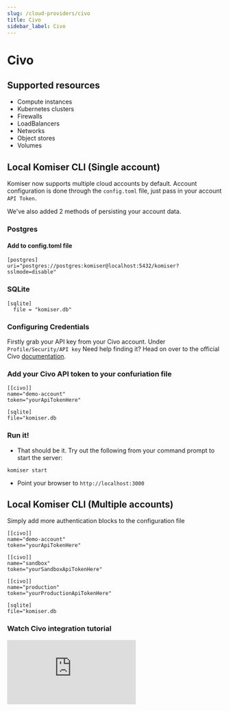 ```yaml
---
slug: /cloud-providers/civo
title: Civo
sidebar_label: Civo
---
```


# Civo

## Supported resources
- Compute instances
- Kubernetes clusters
- Firewalls
- LoadBalancers
- Networks
- Object stores
- Volumes

## Local Komiser CLI (Single account)

Komiser now supports multiple cloud accounts by default. Account configuration is done through the `config.toml` file, just pass in your account `API Token`.

We've also added 2 methods of persisting your account data.
### Postgres
#### Add to config.toml file
```
[postgres]
uri="postgres://postgres:komiser@localhost:5432/komiser?sslmode=disable"
```
### SQLite

```
[sqlite]
  file = "komiser.db"
```

### Configuring Credentials

Firstly grab your API key from your Civo account.
Under `Profile/Security/API key`
Need help finding it? Head on over to the official Civo [documentation](https://www.civo.com/docs/account/api-keys).

### Add your Civo API token to your confuriation file

```
[[civo]]
name="demo-account"
token="yourApiTokenHere"

[sqlite]
file="komiser.db
```
                                        

### Run it!
* That should be it. Try out the following from your command prompt to start the server:

```
komiser start 
```

* Point your browser to `http://localhost:3000`

## Local Komiser CLI (Multiple accounts)
Simply add more authentication blocks to the configuration file

```
[[civo]]
name="demo-account"
token="yourApiTokenHere"

[[civo]]
name="sandbox"
token="yourSandboxApiTokenHere"

[[civo]]
name="production"
token="yourProductionApiTokenHere"

[sqlite]
file="komiser.db
```

### Watch Civo integration tutorial
<div style={{
    position: 'relative',
    paddingBottom: '56.25%',
    paddingTop:'30px',
    height:0,
    overflow:'hidden',
  }}>
  <iframe
    src='https://www.youtube.com/embed/NBbEpoW-kVs'
    allowFullScreen
    webkitallowfullscreen="true"
    frameBorder="0"
    style={{
      position: 'absolute',
      top:0,
      left:0,
      width:'100%',
      height:'100%',
    }}
  >
  </iframe>
</div>